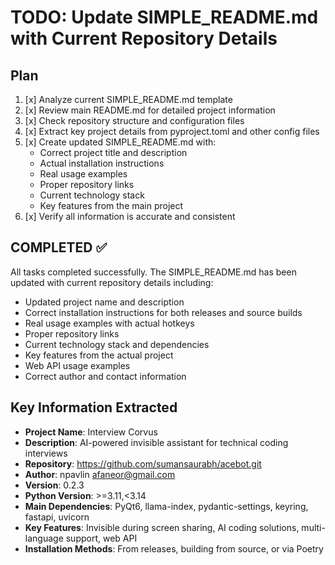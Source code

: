 # TODO: Update SIMPLE_README.md with Current Repository Details

## Plan
1. [x] Analyze current SIMPLE_README.md template
2. [x] Review main README.md for detailed project information
3. [x] Check repository structure and configuration files
4. [x] Extract key project details from pyproject.toml and other config files
5. [x] Create updated SIMPLE_README.md with:
   - Correct project title and description
   - Actual installation instructions
   - Real usage examples
   - Proper repository links
   - Current technology stack
   - Key features from the main project
6. [x] Verify all information is accurate and consistent

## COMPLETED ✅
All tasks completed successfully. The SIMPLE_README.md has been updated with current repository details including:
- Updated project name and description
- Correct installation instructions for both releases and source builds
- Real usage examples with actual hotkeys
- Proper repository links
- Current technology stack and dependencies
- Key features from the actual project
- Web API usage examples
- Correct author and contact information

## Key Information Extracted
- **Project Name**: Interview Corvus
- **Description**: AI-powered invisible assistant for technical coding interviews
- **Repository**: https://github.com/sumansaurabh/acebot.git
- **Author**: npavlin <afaneor@gmail.com>
- **Version**: 0.2.3
- **Python Version**: >=3.11,<3.14
- **Main Dependencies**: PyQt6, llama-index, pydantic-settings, keyring, fastapi, uvicorn
- **Key Features**: Invisible during screen sharing, AI coding solutions, multi-language support, web API
- **Installation Methods**: From releases, building from source, or via Poetry
